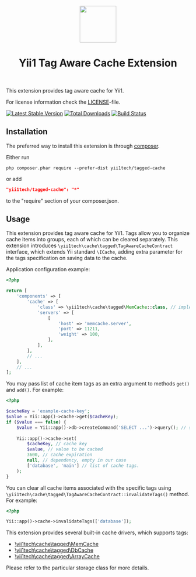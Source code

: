 <p align="center">
    <a href="https://github.com/yii1tech" target="_blank">
        <img src="https://avatars.githubusercontent.com/u/134691944" height="100px">
    </a>
    <h1 align="center">Yii1 Tag Aware Cache Extension</h1>
    <br>
</p>

This extension provides tag aware cache for Yii1.

For license information check the [LICENSE](LICENSE.md)-file.

[![Latest Stable Version](https://img.shields.io/packagist/v/yii1tech/tagged-cache.svg)](https://packagist.org/packages/yii1tech/tagged-cache)
[![Total Downloads](https://img.shields.io/packagist/dt/yii1tech/tagged-cache.svg)](https://packagist.org/packages/yii1tech/tagged-cache)
[![Build Status](https://github.com/yii1tech/tagged-cache/workflows/build/badge.svg)](https://github.com/yii1tech/tagged-cache/actions)


Installation
------------

The preferred way to install this extension is through [composer](http://getcomposer.org/download/).

Either run

```
php composer.phar require --prefer-dist yii1tech/tagged-cache
```

or add

```json
"yii1tech/tagged-cache": "*"
```

to the "require" section of your composer.json.


Usage
-----

This extension provides tag aware cache for Yii1. Tags allow you to organize cache items into groups, each of which can be cleared separately.
This extension introduces `\yii1tech\cache\tagged\TagAwareCacheContract` interface, which extends Yii standard `\ICache`, adding extra parameter
for the tags specification on saving data to the cache.

Application configuration example:

```php
<?php

return [
    'components' => [
        'cache' => [
            'class' => \yii1tech\cache\tagged\MemCache::class, // implements `\yii1tech\cache\tagged\TagAwareCacheContract`
            'servers' => [
                [
                    'host' => 'memcache.server',
                    'port' => 11211,
                    'weight' => 100,
                ],
            ],
        ],
        // ...
    ],
    // ...
];
```

You may pass list of cache item tags as an extra argument to methods `get()` and `add()`.
For example:

```php
<?php

$cacheKey = 'example-cache-key';
$value = Yii::app()->cache->get($cacheKey);
if ($value === false) {
    $value = Yii::app()->db->createCommand('SELECT ...')->query(); // some heave SQL query.
    
    Yii::app()->cache->set(
        $cacheKey, // cache key
        $value, // value to be cached
        3600, // cache expiration
        null, // dependency, empty in our case
        ['database', 'main'] // list of cache tags.
    );
}
```

You can clear all cache items associated with the specific tags using `\yii1tech\cache\tagged\TagAwareCacheContract::invalidateTags()` method.
For example:

```php
<?php

Yii::app()->cache->invalidateTags(['database']);
```

This extension provides several built-in cache drivers, which supports tags:

- [\yii1tech\cache\tagged\MemCache](src/MemCache.php)
- [\yii1tech\cache\tagged\DbCache](src/DbCache.php)
- [\yii1tech\cache\tagged\ArrayCache](src/ArrayCache.php)

Please refer to the particular storage class for more details.
